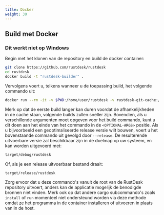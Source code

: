 ```yaml
---
title: Docker 
weight: 30
---
```



## Build met Docker
### Dit werkt niet op Windows

Begin met het klonen van de repository en build de docker container:

```sh
git clone https://github.com/rustdesk/rustdesk
cd rustdesk
docker build -t "rustdesk-builder" .
```

Vervolgens voert u, telkens wanneer u de toepassing build, het volgende commando uit:

```sh
docker run --rm -it -v $PWD:/home/user/rustdesk -v rustdesk-git-cache:/home/user/.cargo/git -v rustdesk-registry-cache:/home/user/.cargo/registry -e PUID="$(id -u)" -e PGID="$(id -g)" rustdesk-builder
```

Merk op dat de eerste build langer kan duren voordat de afhankelijkheden in de cache staan, volgende builds zullen sneller zijn. Bovendien, als u verschillende argumenten moet opgeven voor het build commando, kunt u dit doen aan het einde van het commando in de `<OPTIONAL-ARGS>` positie. Als u bijvoorbeeld een geoptimaliseerde release versie wilt bouwen, voert u het bovenstaande commando uit gevolgd door `--release`. De resulterende uitvoerbare versie zal beschikbaar zijn in de doelmap op uw systeem, en kan worden uitgevoerd met:

```sh
target/debug/rustdesk
```

Of, als je een release uitvoerbaar bestand draait:

```sh
target/release/rustdesk
```

Zorg ervoor dat u deze commando's vanuit de root van de RustDesk repository uitvoert, anders kan de applicatie mogelijk de benodigde bronnen niet vinden. Merk ook op dat andere cargo subcommando's zoals `install` of `run` momenteel niet ondersteund worden via deze methode omdat ze het programma in de container installeren of uitvoeren in plaats van in de host.